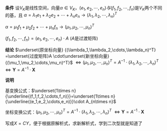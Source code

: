 **条件**
设$V_K$是线性空间，向量$\alpha\in V_K$，$(e_1,e_2,\cdots,e_n)
与(f_1,f_2,\cdots,f_n)$是$V_K$两个不同的基，且
$\alpha=\lambda_1e_1+\lambda_2e_2+\cdots+
\lambda_ne_n\longrightarrow(\lambda_1,
\lambda_2,\cdots,\lambda_n)^T$

$\alpha=\mu_1f_1+\mu_2f_2+\cdots+
\mu_nf_n\longrightarrow(\mu_1,
\mu_2,\cdots,\mu_n)^T$

$(f_1,f_2,\cdots,f_n)=(e_1,e_2,\cdots,e_n)\cdot A$ ($A$是过渡矩阵)

**结论**
$\underset{原坐标向量}
{(\lambda_1,\lambda_2,\cdots,\lambda_n)^T}
=\underset{过度矩阵}A
\cdot\underset{新坐标向量}
{(\mu_1,\mu_2,\cdots,\mu_n)^T}$
$\Leftrightarrow(\mu_1,\mu_2,\cdots,\mu_n)^T=A^{-1}\cdot(\lambda_1,\lambda_2,\cdots,\lambda_n)^T$
$\Leftrightarrow\mathbf{Y}=A^{-1}\cdot\mathbf{X}$

**说明**

基变换公式：$\underset{1\times n}{\underline{(f_1,f_2,\cdots,f_n)}}=\underset{1\times n}{\underline{(e_1,e_2,\cdots,e_n)}}\cdot A_{n\times n}$

坐标变换公式：$(\mu_1,\mu_2,\cdots,\mu_n)^T=A^{-1}\cdot(\lambda_1,\lambda_2,\cdots,\lambda_n)^T$
$\Leftrightarrow\mathbf{Y}=A^{-1}\cdot\mathbf{X}$

写成$X=CY$，便于根据原解析式，求新解析式，学到二次型就是知道了
